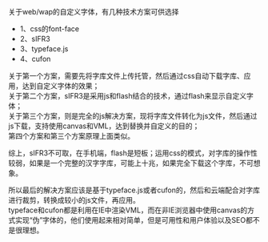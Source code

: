 关于web/wap的自定义字体，有几种技术方案可供选择
* 1、css的font-face
* 2、sIFR3
* 3、typeface.js
* 4、cufon

关于第一个方案，需要先将字库文件上传托管，然后通过css自动下载字库、应用，达到自定义字体的效果；  
关于第二个方案，sIFR3是采用js和flash结合的技术，通过flash来显示自定义字体；   
关于第三个方案，则是完全的js解决方案，现将字库文件转化为js文件，然后通过js下载，支持使用canvas和VML，达到替换并自定义的目的；  
第四个方案和第三个方案原理上面类似。  

综上，sIFR3不可取，在手机端，flash是短板；运用css的模式，对字库的操作性较弱，如果是一个完整的汉字字库，可能上十兆，如果完全下载这个字库，不可想象。

所以最后的解决方案应该是基于typeface.js或者cufon的，然后和云端配合对字库进行裁剪，转换成较小的js文件，再应用。  
typeface和cufon都是利用在IE中渲染VML，而在非IE浏览器中使用canvas的方式实现“伪”字体的，他们使用起来相对简单，但是可用性和用户体验以及SEO都不是很理想。
